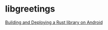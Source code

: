 # libgreetings
[Building and Deploying a Rust library on Android](https://mozilla.github.io/firefox-browser-architecture/experiments/2017-09-21-rust-on-android.html)
